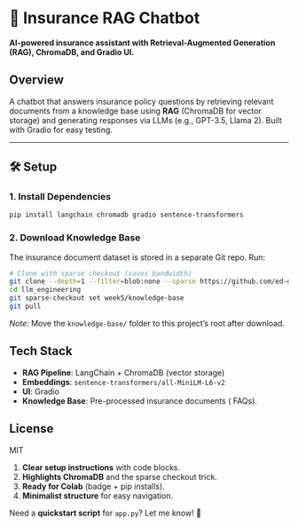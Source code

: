 # 🚀 Insurance RAG Chatbot  
**AI-powered insurance assistant with Retrieval-Augmented Generation (RAG), ChromaDB, and Gradio UI.**  
##  Overview  
A chatbot that answers insurance policy questions by retrieving relevant documents from a knowledge base using **RAG** (ChromaDB for vector storage) and generating responses via LLMs (e.g., GPT-3.5, Llama 2). Built with Gradio for easy testing.  

---

## 🛠️ Setup  

### 1. Install Dependencies  
```bash
pip install langchain chromadb gradio sentence-transformers
```

### 2. Download Knowledge Base  
The insurance document dataset is stored in a separate Git repo. Run:  
```bash
# Clone with sparse checkout (saves bandwidth)
git clone --depth=1 --filter=blob:none --sparse https://github.com/ed-donner/llm_engineering.git
cd llm_engineering
git sparse-checkout set week5/knowledge-base
git pull
```
*Note:* Move the `knowledge-base/` folder to this project’s root after download.  



##  Tech Stack  
- **RAG Pipeline**: LangChain + ChromaDB (vector storage)  
- **Embeddings**: `sentence-transformers/all-MiniLM-L6-v2`  
- **UI**: Gradio  
- **Knowledge Base**: Pre-processed insurance documents ( FAQs).  

## License  
MIT  


1. **Clear setup instructions** with code blocks.  
2. **Highlights ChromaDB** and the sparse checkout trick.  
3. **Ready for Colab** (badge + pip installs).  
4. **Minimalist structure** for easy navigation.  

Need a **quickstart script** for `app.py`? Let me know! 🎯
